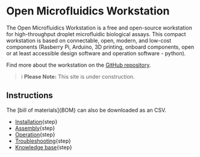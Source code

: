 # Open Microfluidics Workstation

The Open Microfluidics Workstation is a free and open-source workstation for high-throughput droplet microfluidic biological assays. This compact workstation is based on connectable, open, modern, and low-cost components (Rasberry Pi, Arduino, 3D printing, onboard components, open or at least accessible design software and operation software - python).

Find more about the workstation on the [GitHub repository](https://github.com/wenzel-lab/open-microfluidics-workstation/).


>i **Please Note:** This site is under construction.
 

## Instructions

The [bill of materials]{BOM} can also be downloaded as an CSV.

* [Installation](pages/installation.md){step} 
* [Assembly](pages/assembly.md){step}
* [Operation](pages/operation.md){step}
* [Troubleshooting](pages/troubleshooting.md){step}
* [Knowledge base](pages/knowledge_base.md){step}
